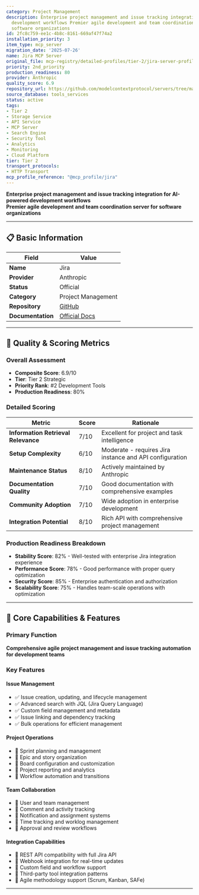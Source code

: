 ```yaml
---
category: Project Management
description: Enterprise project management and issue tracking integration for AI-powered
  development workflows Premier agile development and team coordination server for
  software organizations
id: 2fc8c759-ee1c-4b8c-8161-669af47f74a2
installation_priority: 3
item_type: mcp_server
migration_date: '2025-07-26'
name: Jira MCP Server
original_file: mcp-registry/detailed-profiles/tier-2/jira-server-profile.md
priority: 2nd_priority
production_readiness: 80
provider: Anthropic
quality_score: 6.9
repository_url: https://github.com/modelcontextprotocol/servers/tree/main/src/jira
source_database: tools_services
status: active
tags:
- Tier 2
- Storage Service
- API Service
- MCP Server
- Search Engine
- Security Tool
- Analytics
- Monitoring
- Cloud Platform
tier: Tier 2
transport_protocols:
- HTTP Transport
mcp_profile_reference: "@mcp_profile/jira"
---
```


**Enterprise project management and issue tracking integration for AI-powered development workflows**  
**Premier agile development and team coordination server for software organizations**

---

## 📋 Basic Information

| Field | Value |
|-------|-------|
| **Name** | Jira |
| **Provider** | Anthropic |
| **Status** | Official |
| **Category** | Project Management |
| **Repository** | [GitHub](https://github.com/modelcontextprotocol/servers/tree/main/src/jira) |
| **Documentation** | [Official Docs](https://modelcontextprotocol.io/servers/jira) |

---

## 🎯 Quality & Scoring Metrics

### Overall Assessment
- **Composite Score**: 6.9/10
- **Tier**: Tier 2 Strategic
- **Priority Rank**: #2 Development Tools
- **Production Readiness**: 80%

### Detailed Scoring
| Metric | Score | Rationale |
|--------|-------|-----------|
| **Information Retrieval Relevance** | 7/10 | Excellent for project and task intelligence |
| **Setup Complexity** | 6/10 | Moderate - requires Jira instance and API configuration |
| **Maintenance Status** | 8/10 | Actively maintained by Anthropic |
| **Documentation Quality** | 7/10 | Good documentation with comprehensive examples |
| **Community Adoption** | 7/10 | Wide adoption in enterprise development |
| **Integration Potential** | 8/10 | Rich API with comprehensive project management |

### Production Readiness Breakdown
- **Stability Score**: 82% - Well-tested with enterprise Jira integration experience
- **Performance Score**: 78% - Good performance with proper query optimization
- **Security Score**: 85% - Enterprise authentication and authorization
- **Scalability Score**: 75% - Handles team-scale operations with optimization

---

## 🚀 Core Capabilities & Features

### Primary Function
**Comprehensive agile project management and issue tracking automation for development teams**

### Key Features

#### Issue Management
- ✅ Issue creation, updating, and lifecycle management
- ✅ Advanced search with JQL (Jira Query Language)
- ✅ Custom field management and metadata
- ✅ Issue linking and dependency tracking
- ✅ Bulk operations for efficient management

#### Project Operations
- 🔄 Sprint planning and management
- 🔄 Epic and story organization
- 🔄 Board configuration and customization
- 🔄 Project reporting and analytics
- 🔄 Workflow automation and transitions

#### Team Collaboration
- 👥 User and team management
- 👥 Comment and activity tracking
- 👥 Notification and assignment systems
- 👥 Time tracking and worklog management
- 👥 Approval and review workflows

#### Integration Capabilities
- 🔗 REST API compatibility with full Jira API
- 🔗 Webhook integration for real-time updates
- 🔗 Custom field and workflow support
- 🔗 Third-party tool integration patterns
- 🔗 Agile methodology support (Scrum, Kanban, SAFe)

---